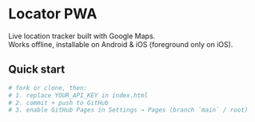 # Locator PWA

Live location tracker built with Google Maps.  
Works offline, installable on Android & iOS (foreground only on iOS).

## Quick start

```bash
# fork or clone, then:
# 1. replace YOUR_API_KEY in index.html
# 2. commit + push to GitHub
# 3. enable GitHub Pages in Settings → Pages (branch `main` / root)
